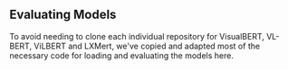 ## Evaluating Models
To avoid needing to clone each individual repository for VisualBERT, VL-BERT, ViLBERT and LXMert, we've copied and adapted most of the necessary code for loading and evaluating the models here.